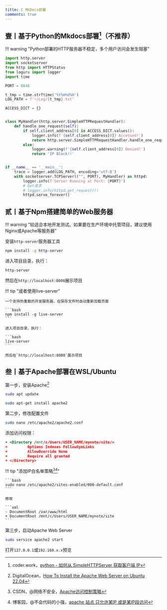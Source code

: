 ```yaml
---
title: C MkDocs部署
comments: true
---
```


## 壹丨基于Python的Mkdocs部署[^1]（不推荐）

!!! warning "Python部署的HTTP服务器不稳定，多个用户访问会发生阻塞"

```python
import http.server
import socketserver
from http import HTTPStatus
from loguru import logger
import time

PORT = 8848

t_tmp = time.strftime('%Y%m%d%H')
LOG_PATH = f'~/Log/{t_tmp}.txt'

ACCESS_DICT = {}


class MyHandler(http.server.SimpleHTTPRequestHandler):
    def handle_one_request(self):
        if self.client_address[0] in ACCESS_DICT.values():
            logger.info(f'{self.client_address[0]} Accessed!')
            return http.server.SimpleHTTPRequestHandler.handle_one_request(self)
        else:
            logger.warning(f'{self.client_address[0]} Denied!')
            return 'IP Block!!'


if __name__ == '__main__':
    trace = logger.add(LOG_PATH, encoding='utf-8')
    with socketserver.TCPServer(("", PORT), MyHandler) as httpd:
        logger.info(f'Server Running at Port: {PORT}')
        # Get请求
        # logger.info(httpd.get_request())
        httpd.serve_forever()
```



## 贰丨基于Npm搭建简单的Web服务器

!!! warning "较适合本地开发测试。如果要在生产环境中托管项目，建议使用Nginx或Apache等服务器"

安装`http-server`服务器工具

```bash
npm install -g http-server
```

进入项目目录，执行：

```bash
http-server
```

然后在`http://localhost:8000`展示项目

!!! tip "或者使用live-server"

    一个支持热重载的开发服务器，在保存文件时自动重新加载页面
    
    ```bash
    npm install -g live-server
    ```
    
    进入项目目录，执行：
    
    ```bash
    live-server
    ```
    
    然后在`http://localhost:8080`展示项目


## 叁丨基于Apache部署在WSL/Ubuntu

第一步，安装Apache[^2]

```bash
sudo apt update
```

```bash
sudo apt-get install apache2
```

第二步，修改配置文件

```bash
sudo nano /etc/apache2/apache2.conf
```

添加访问权限：

```xml
+ <Directory /mnt/c/Users/USER_NAME/mynote/site/>
+         Options Indexes FollowSymLinks
+         AllowOverride None
+         Require all granted
+ </Directory>
```

!!! tip "添加IP白名单策略[^3][^4]"

    ```bash
    sudo nano /etc/apache2/sites-enabled/000-default.conf
    ```
    
    修改
    
    ```xml
    - DocumentRoot /var/www/html
    + DocumentRoot /mnt/c/Users/USER_NAME/mynote/site
    ```

第三步，启动Apache Web Server

```bash
sudo service apache2 start
```

打开`127.0.0.1`或`192.168.x.x`预览



[^1]: coder.work，[python - 如何从 SimpleHTTPServer 获取客户端 IP](https://www.coder.work/article/1775625)
[^2]: DigitalOcean，[How To Install the Apache Web Server on Ubuntu 22.04](https://www.digitalocean.com/community/tutorials/how-to-install-the-apache-web-server-on-ubuntu-22-04)
[^3]: CSDN，@网络不安全，[Apache访问控制策略](https://blog.csdn.net/qq_44484541/article/details/130098775)
[^4]: 博客园，@不会代码的小强，[apache 站点 只允许某IP 或是某IP段访问](https://www.cnblogs.com/Mr-zhangwenqiang/p/17325025.html)
